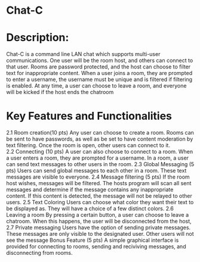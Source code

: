 # Chat-C

# Description: 
Chat-C is a command line LAN chat which supports multi-user communications. One user will be the room host, and others can connect to that user. Rooms are password protected, and the host can choose to filter text for inappropriate content. When a user joins a room, they are prompted to enter a username, the username must be unique and is filtered if filtering is enabled. At any time, a user can choose to leave a room, and everyone will be kicked if the host ends the chatroom

# Key Features and Functionalities 
2.1 Room creation(10 pts) 
  Any user can choose to create a room. Rooms can be sent to have passwords, as well as be set to have content moderation by text filtering. Once the room is open, other users can connect to it.  
2.2 Connecting (10 pts) 
  A user can also choose to connect to a room. When a user enters a room, they are prompted for a username. In a room, a user can send text messages to other users in the room. 
2.3 Global Messaging (5 pts) 
  Users can send global messages to each other in a room. These text messages are visible to everyone. 
2.4 Message filtering (5 pts) 
  If the room host wishes, messages will be filtered. The hosts program will scan all sent messages and determine if the message contains any inappropriate content. If this content is detected, the message will not be relayed to other users. 
2.5 Text Coloring
  Users can choose what color they want their text to be displayed as. They will have a choice of a few distinct colors.
2.6 Leaving a room
  By pressing a certain button, a user can choose to leave a chatroom. When this happens, the user will be disconnected from the host, 
2.7 Private messaging
  Users have the option of sending private messages. These messages are only visible to the designated user. Other users will not see the message 
Bonus Feature (5 pts) 
  A simple graphical interface is provided for connecting to rooms, sending and reciviving messages, and disconnecting from rooms.

